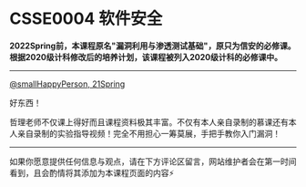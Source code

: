 
# CSSE0004 软件安全

**2022Spring前，本课程原名"漏洞利用与渗透测试基础"，原只为信安的必修课。根据2020级计科修改后的培养计划，该课程被列入2020级计科的必修课中。**

---

[@smallHappyPerson, 21Spring](https://github.com/smallHappyPerson)

好东西！

哲理老师不仅课上得好而且课程资料极其丰富。不仅有本人亲自录制的慕课还有本人亲自录制的实验指导视频！完全不用担心一筹莫展，手把手教你入门漏洞！

---

如果你愿意提供任何信息与观点，请在下方评论区留言，网站维护者会在第一时间看到，且会酌情将其添加为本课程页面的内容⚡️

